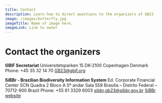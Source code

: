 ```yaml
---
title: Contact
description: Learn how to direct questions to the organizers of GB23  
image: /images/butterfly.jpg
imageTitle: Name of image here.
imageLink: Link to owner
---
```


# Contact the organizers

**GBIF Secretariat**
Universitetsparken 15
DK-2100 Copenhagen
Denmark
Phone: +45 35 32 14 70
[GB23@gbif.org](mailto:GB23@gbif.org)

**SiBBr - Brazilian Biodiversity Information System**
Ed. Corporate Financial Center
SCN Quadra 2 Bloco A 5º andar Sala 558
Brasília – Distrito Federal – 70712-900
Brazil
Phone: +55 61 3329 6003
[sibbr.gb23@sibbr.gov.br](mailto:sibbr.gb23@sibbr.gov.br)
[SiBBr website](http://www.sibbr.gov.br)

